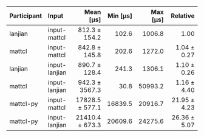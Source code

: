 | Participant | Input | Mean [µs] | Min [µs] | Max [µs] | Relative |
|:---|:---|---:|---:|---:|---:|
| lanjian | input-mattcl | 812.3 ± 154.2 | 102.6 | 1006.8 | 1.00 |
| mattcl | input-mattcl | 842.8 ± 145.8 | 202.6 | 1272.0 | 1.04 ± 0.27 |
| lanjian | input-lanjian | 890.7 ± 128.4 | 241.3 | 1306.1 | 1.10 ± 0.26 |
| mattcl | input-lanjian | 942.3 ± 3567.3 | 30.8 | 50993.2 | 1.16 ± 4.40 |
| mattcl-py | input-mattcl | 17828.5 ± 577.1 | 16839.5 | 20916.7 | 21.95 ± 4.23 |
| mattcl-py | input-lanjian | 21410.4 ± 673.3 | 20609.6 | 24275.6 | 26.36 ± 5.07 |
